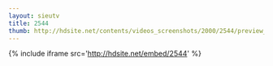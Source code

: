 ```yaml
---
layout: sieutv
title: 2544
thumb: http://hdsite.net/contents/videos_screenshots/2000/2544/preview_360p.mp4.jpg
---
```

{% include iframe src='http://hdsite.net/embed/2544' %}
 
